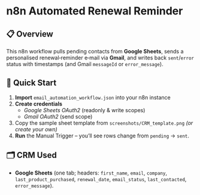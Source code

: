 # n8n Automated Renewal Reminder

## 📋 Overview
This n8n workflow pulls pending contacts from **Google Sheets**, sends a personalised renewal‑reminder e‑mail via **Gmail**, and writes back `sent`/`error` status with timestamps (and Gmail `messageId` or `error_message`).

## 🚀 Quick Start
1. **Import** `email_automation_workflow.json` into your n8n instance  
2. **Create credentials**
   - *Google Sheets OAuth2* (readonly & write scopes)
   - *Gmail OAuth2* (send scope)
3. Copy the sample sheet template from `screenshots/CRM_template.png` *(or create your own)*  
4. **Run** the Manual Trigger – you’ll see rows change from `pending` → `sent`.

## 🗂️ CRM Used
- **Google Sheets** (one tab; headers: `first_name`, `email`, `company`, `last_product_purchased`, `renewal_date`, `email_status`, `last_contacted`, `error_message`).
